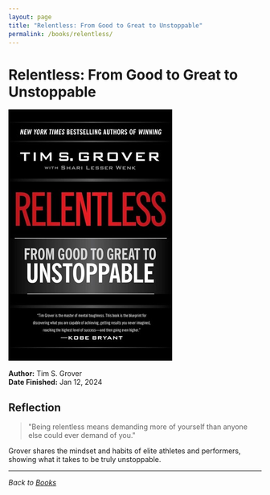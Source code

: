 ```yaml
---
layout: page
title: "Relentless: From Good to Great to Unstoppable"
permalink: /books/relentless/
---
```


# Relentless: From Good to Great to Unstoppable

![Relentless cover](/assets/assets/images/books/relentless.jpg)

**Author:** Tim S. Grover  
**Date Finished:** Jan 12, 2024

## Reflection

> "Being relentless means demanding more of yourself than anyone else could ever demand of you."

Grover shares the mindset and habits of elite athletes and performers, showing what it takes to be truly unstoppable.

---

*Back to [Books](/books)* 